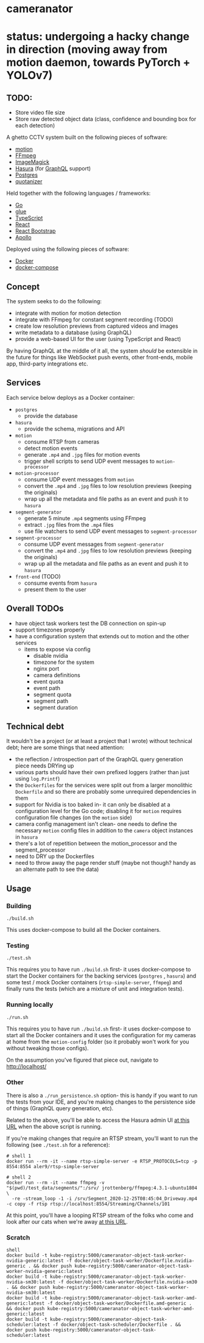 # cameranator

# status: undergoing a hacky change in direction (moving away from motion daemon, towards PyTorch + YOLOv7)

## TODO:

-   Store video file size
-   Store raw detected object data (class, confidence and bounding box for each detection)

A ghetto CCTV system built on the following pieces of software:

-   [motion](https://github.com/Motion-Project/motion)
-   [FFmpeg](https://github.com/FFmpeg/FFmpeg)
-   [ImageMagick](https://github.com/ImageMagick/ImageMagick)
-   [Hasura](https://github.com/hasura) (for [GraphQL](https://graphql.org/) support)
-   [Postgres](https://github.com/postgres/postgres)
-   [quotanizer](https://github.com/initialed85/quotanizer)

Held together with the following languages / frameworks:

-   [Go](https://github.com/golang)
-   [glue](https://github.com/initialed85/glue)
-   [TypeScript](https://github.com/microsoft/TypeScript)
-   [React](https://github.com/facebook/react)
-   [React Bootstrap](https://react-bootstrap.github.io/)
-   [Apollo](https://www.apollographql.com/docs/react/)

Deployed using the following pieces of software:

-   [Docker](https://github.com/docker/docker-ce)
-   [docker-compose](https://github.com/docker/compose)

## Concept

The system seeks to do the following:

-   integrate with motion for motion detection
-   integrate with FFmpeg for constant segment recording (TODO)
-   create low resolution previews from captured videos and images
-   write metadata to a database (using GraphQL)
-   provide a web-based UI for the user (using TypeScript and React)

By having GraphQL at the middle of it all, the system _should_ be extensible in the future for things like WebSocket push events, other
front-ends, mobile app, third-party integrations etc.

## Services

Each service below deploys as a Docker container:

-   `postgres`
    -   provide the database
-   `hasura`
    -   provide the schema, migrations and API
-   `motion`
    -   consume RTSP from cameras
    -   detect motion events
    -   generate `.mp4` and `.jpg` files for motion events
    -   trigger shell scripts to send UDP event messages to `motion-processor`
-   `motion-processor`
    -   consume UDP event messages from `motion`
    -   convert the `.mp4` and `.jpg` files to low resolution previews (keeping the originals)
    -   wrap up all the metadata and file paths as an event and push it to `hasura`
-   `segment-generator`
    -   generate 5 minute `.mp4` segments using FFmpeg
    -   extract `.jpg` files from the `.mp4` files
    -   use file watchers to send UDP event messages to `segment-processor`
-   `segment-processor`
    -   consume UDP event messages from `segment-generator`
    -   convert the `.mp4` and `.jpg` files to low resolution previews (keeping the originals)
    -   wrap up all the metadata and file paths as an event and push it to `hasura`
-   `front-end` (TODO)
    -   consume events from `hasura`
    -   present them to the user

## Overall TODOs

-   have object task workers test the DB connection on spin-up
-   support timezones properly
-   have a configuration system that extends out to motion and the other services
    -   items to expose via config
        -   disable nvidia
        -   timezone for the system
        -   nginx port
        -   camera definitions
        -   event quota
        -   event path
        -   segment quota
        -   segment path
        -   segment duration

## Technical debt

It wouldn't be a project (or at least a project that I wrote) without technical debt; here are some things that need attention:

-   the reflection / introspection part of the GraphQL query generation piece needs DRYing up
-   various parts should have their own prefixed loggers (rather than just using `log.Printf`)
-   the `Dockerfiles` for the services were split out from a larger monolithic `Dockerfile` and so there are probably some unrequired
    dependencies in them
-   support for Nvidia is too baked in- it can only be disabled at a configuration level for the Go code; disabling it for `motion` requires
    configuration file changes (on the `motion`
    side)
-   camera config management isn't clean- one needs to define the necessary `motion` config files in addition to the `camera` object instances
    in `hasura`
-   there's a lot of repetition between the motion_processor and the segment_processor
-   need to DRY up the Dockerfiles
-   need to throw away the page render stuff (maybe not though? handy as an alternate path to see the data)

## Usage

### Building

```
./build.sh
```

This uses docker-compose to build all the Docker containers.

### Testing

```
./test.sh
```

This requires you to have run `./build.sh` first- it uses docker-compose to start the Docker containers for the backing services (`postgres`
, `hasura`) and some test / mock Docker containers (`rtsp-simple-server`, `ffmpeg`) and finally runs the tests (which are a mixture of unit
and integration tests).

### Running locally

```
./run.sh
```

This requires you to have run `./build.sh` first- it uses docker-compose to start all the Docker containers and it uses the configuration
for my cameras at home from the
`motion-config` folder (so it probably won't work for you without tweaking those configs).

On the assumption you've figured that piece out, navigate to [http://localhost/](http://localhost/)

### Other

There is also a `./run_persistence.sh` option- this is handy if you want to run the tests from your IDE, and you're making changes to the
persistence side of things (GraphQL query generation, etc).

Related to the above, you'll be able to access the Hasura admin UI
[at this URL](http://localhost:8080/) when the above script is running.

If you're making changes that require an RTSP stream, you'll want to run the following (see
`./test.sh` for a reference):

```
# shell 1
docker run --rm -it --name rtsp-simple-server -e RTSP_PROTOCOLS=tcp -p 8554:8554 aler9/rtsp-simple-server

# shell 2
docker run --rm -it --name ffmpeg -v "$(pwd)/test_data/segments/":/srv/ jrottenberg/ffmpeg:4.3.1-ubuntu1804 \
  -re -stream_loop -1 -i /srv/Segment_2020-12-25T08:45:04_Driveway.mp4 -c copy -f rtsp rtsp://localhost:8554/Streaming/Channels/101
```

At this point, you'll have a looping RTSP stream of the folks who come and look after our cats when we're
away [at this URL](rtsp://localhost:8554/Streaming/Channels/101).

### Scratch

```
shell
docker build -t kube-registry:5000/cameranator-object-task-worker-nvidia-generic:latest -f docker/object-task-worker/Dockerfile.nvidia-generic . && docker push kube-registry:5000/cameranator-object-task-worker-nvidia-generic:latest
docker build -t kube-registry:5000/cameranator-object-task-worker-nvidia-sm30:latest -f docker/object-task-worker/Dockerfile.nvidia-sm30 . && docker push kube-registry:5000/cameranator-object-task-worker-nvidia-sm30:latest
docker build -t kube-registry:5000/cameranator-object-task-worker-amd-generic:latest -f docker/object-task-worker/Dockerfile.amd-generic . && docker push kube-registry:5000/cameranator-object-task-worker-amd-generic:latest
docker build -t kube-registry:5000/cameranator-object-task-scheduler:latest -f docker/object-task-scheduler/Dockerfile . && docker push kube-registry:5000/cameranator-object-task-scheduler:latest

```
